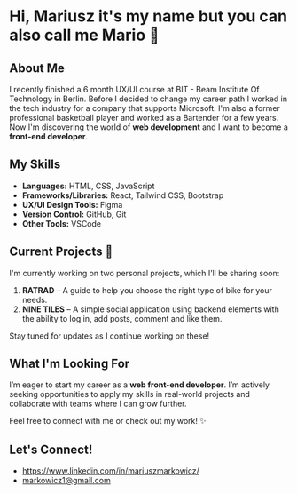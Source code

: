# Hi, Mariusz it's my name but you can also call me Mario 👋

## About Me

I recently finished a 6 month UX/UI course at BIT - Beam Institute Of Technology in Berlin. Before I decided to change my career path I worked in the tech industry for a company that supports Microsoft. I'm also a former professional basketball player and worked as a Bartender for a few years. Now I'm discovering the world of **web development** and I want to become a **front-end developer**.

## My Skills

- **Languages:** HTML, CSS, JavaScript
- **Frameworks/Libraries:** React, Tailwind CSS, Bootstrap
- **UX/UI Design Tools:** Figma
- **Version Control:** GitHub, Git
- **Other Tools:** VSCode

## Current Projects 🚧

I'm currently working on two personal projects, which I’ll be sharing soon:
1. **RATRAD** – A guide to help you choose the right type of bike for your needs.
2. **NINE TILES** – A simple social application using backend elements with the ability to log in, add posts, comment and like them.

Stay tuned for updates as I continue working on these!

## What I'm Looking For

I’m eager to start my career as a **web front-end developer**. I’m actively seeking opportunities to apply my skills in real-world projects and collaborate with teams where I can grow further.

Feel free to connect with me or check out my work! ✨

## Let's Connect!
- https://www.linkedin.com/in/mariuszmarkowicz/
- markowicz1@gmail.com
